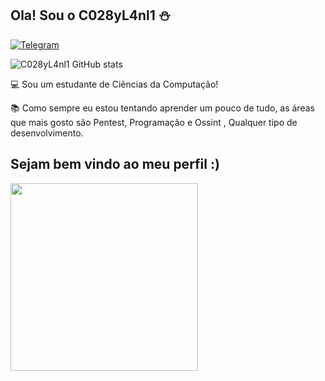 ## Ola! Sou o C028yL4nl1 ⛄

[![Telegram](https://img.shields.io/badge/Telegram-2CA5E0?style=for-the-badge&logo=telegram&logoColor=white)](https://t.me/C028yL4nl1)

![C028yL4nl1 GitHub stats](https://github-readme-stats.vercel.app/api?username=C028yL4nl1&show_icons=true&theme=dark)


:computer: Sou um estudante de Ciências da Computação!

:books: Como sempre eu estou tentando aprender um pouco de tudo, as áreas que mais gosto são Pentest, Programação e Ossint , Qualquer tipo de desenvolvimento.

## Sejam bem vindo ao meu perfil :)

<img src="https://media.giphy.com/media/XHAv3GveJMXMXSumkO/giphy-downsized.gif" align="center"  height="300" width="300" > </img>


 
